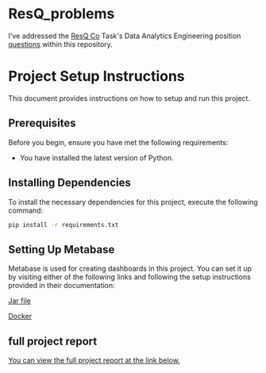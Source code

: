 # ResQ_problems
I've addressed the [ResQ Co](https://www.resq-club.com/) Task's Data Analytics Engineering position [questions](https://github.com/resqclub/data-assignment) within this repository.


# Project Setup Instructions

This document provides instructions on how to setup and run this project.

## Prerequisites

Before you begin, ensure you have met the following requirements:

- You have installed the latest version of Python.

## Installing Dependencies

To install the necessary dependencies for this project, execute the following command:

```bash
pip install -r requirements.txt
```

## Setting Up Metabase
Metabase is used for creating dashboards in this project. You can set it up by visiting either of the following links and following the setup instructions provided in their documentation:

[Jar file](https://www.metabase.com/docs/latest/installation-and-operation/running-the-metabase-jar-file)

[Docker](https://www.metabase.com/docs/latest/installation-and-operation/running-metabase-on-docker)

## full project report

[You can view the full project report at the link below.](https://github.com/herman72/ResQ_problems/blob/main/Project%20Report.pdf)

